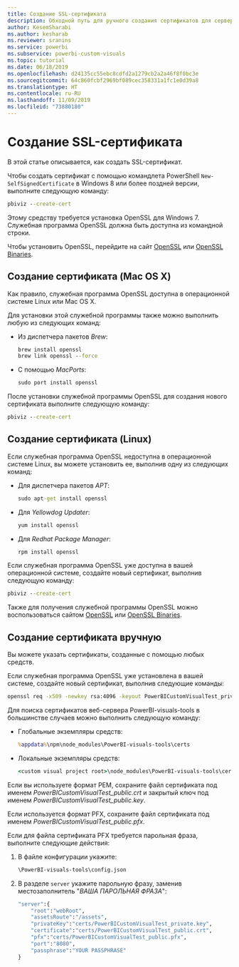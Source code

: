 ```yaml
---
title: Создание SSL-сертификата
description: Обходной путь для ручного создания сертификатов для сервера разработчика
author: KesemSharabi
ms.author: kesharab
ms.reviewer: sranins
ms.service: powerbi
ms.subservice: powerbi-custom-visuals
ms.topic: tutorial
ms.date: 06/18/2019
ms.openlocfilehash: d24135cc55ebc8cdfd2a1279cb2a2a46f8f0bc3e
ms.sourcegitcommit: 64c860fcbf2969bf089cec358331a1fc1e0d39a8
ms.translationtype: HT
ms.contentlocale: ru-RU
ms.lasthandoff: 11/09/2019
ms.locfileid: "73880180"
---
```

# <a name="create-an-ssl-certificate"></a>Создание SSL-сертификата

В этой статье описывается, как создать SSL-сертификат.

Чтобы создать сертификат с помощью командлета PowerShell `New-SelfSignedCertificate` в Windows 8 или более поздней версии, выполните следующую команду:

```cmd
pbiviz --create-cert
```

Этому средству требуется установка OpenSSL для Windows 7. Служебная программа OpenSSL должна быть доступна из командной строки.

Чтобы установить OpenSSL, перейдите на сайт [OpenSSL](https://www.openssl.org) или [OpenSSL Binaries](https://wiki.openssl.org/index.php/Binaries).



## <a name="create-a-certificate-mac-os-x"></a>Создание сертификата (Mac OS X)

Как правило, служебная программа OpenSSL доступна в операционной системе Linux или Mac OS X.

Для установки этой служебной программы также можно выполнить любую из следующих команд:
* Из диспетчера пакетов *Brew*:

    ```cmd
    brew install openssl
    brew link openssl --force
    ```

* С помощью *MacPorts*:

    ```cmd
    sudo port install openssl
    ```

После установки служебной программы OpenSSL для создания нового сертификата выполните следующую команду:

```cmd
pbiviz --create-cert
```

## <a name="create-a-certificate-linux"></a>Создание сертификата (Linux)

Если служебная программа OpenSSL недоступна в операционной системе Linux, вы можете установить ее, выполнив одну из следующих команд:

* Для диспетчера пакетов *APT*:

    ```cmd
    sudo apt-get install openssl
    ```

* Для *Yellowdog Updater*:

    ```cmd
    yum install openssl
    ```

* Для *Redhat Package Manager*:

    ```cmd
    rpm install openssl
    ```

Если служебная программа OpenSSL уже доступна в вашей операционной системе, создайте новый сертификат, выполнив следующую команду:

```cmd
pbiviz --create-cert
```

Также для получения служебной программы OpenSSL можно воспользоваться сайтом [OpenSSL](https://www.openssl.org) или [OpenSSL Binaries](https://wiki.openssl.org/index.php/Binaries).

## <a name="generate-the-certificate-manually"></a>Создание сертификата вручную

Вы можете указать сертификаты, созданные с помощью любых средств.

Если служебная программа OpenSSL уже установлена в вашей системе, создайте новый сертификат, выполнив следующие команды:

```cmd
openssl req -x509 -newkey rsa:4096 -keyout PowerBICustomVisualTest_private.key -out PowerBICustomVisualTest_public.crt -days 365
```

Для поиска сертификатов веб-сервера PowerBI-visuals-tools в большинстве случаев можно выполнить следующую команду:

* Глобальные экземпляры средств:

    ```cmd
    %appdata%\npm\node_modules\PowerBI-visuals-tools\certs
    ```

* Локальные экземпляры средств:

    ```cmd
    <custom visual project root>\node_modules\PowerBI-visuals-tools\certs
    ```

Если вы используете формат PEM, сохраните файл сертификата под именем *PowerBICustomVisualTest_public.crt* и закрытый ключ под именем *PowerBICustomVisualTest_public.key*.

Если используется формат PFX, сохраните файл сертификата под именем *PowerBICustomVisualTest_public.pfx*.

Если для файла сертификата PFX требуется парольная фраза, выполните следующие действия:
1. В файле конфигурации укажите:

    ```cmd
    \PowerBI-visuals-tools\config.json
    ```

1. В разделе `server` укажите парольную фразу, заменив местозаполнитель "*ВАША ПАРОЛЬНАЯ ФРАЗА*":

    ```cmd
    "server":{
        "root":"webRoot",
        "assetsRoute":"/assets",
        "privateKey":"certs/PowerBICustomVisualTest_private.key",
        "certificate":"certs/PowerBICustomVisualTest_public.crt",
        "pfx":"certs/PowerBICustomVisualTest_public.pfx",
        "port":"8080",
        "passphrase":"YOUR PASSPHRASE"
    }
    ```
